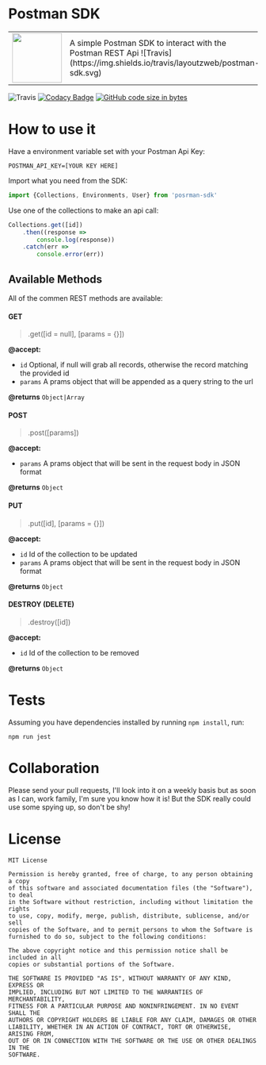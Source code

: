# Postman SDK
<table>
    <tr>
      <td><img width="100" src="https://github.com/layoutzweb/postman-sdk/raw/master/media/postman-logo.png"/></td>
      <td>
        A simple Postman SDK to interact with the Postman REST Api
		![Travis](https://img.shields.io/travis/layoutzweb/postman-sdk.svg)
      </td> 
    </tr>
</table>

![Travis](https://img.shields.io/travis/layoutzweb/postman-sdk.svg)
[![Codacy Badge](https://api.codacy.com/project/badge/Grade/73cc03084b25454ebaa1cd2b8f101669)](https://www.codacy.com/app/layoutzweb/postman-sdk?utm_source=github.com&amp;utm_medium=referral&amp;utm_content=layoutzweb/postman-sdk&amp;utm_campaign=Badge_Grade)
[![GitHub code size in bytes](https://img.shields.io/github/languages/code-size/badges/shields.svg)](https://github.com/layoutzweb/postman-sdk)


# How to use it

Have a environment variable set with your Postman Api Key:
```apacheconfig
POSTMAN_API_KEY=[YOUR KEY HERE]
```

Import what you need from the SDK:
```javascript
import {Collections, Environments, User} from 'posrman-sdk'
```

Use one of the collections to make an api call:
```javascript
Collections.get([id])
    .then((response =>
        console.log(response))
    .catch(err => 
        console.error(err))
```

## Available Methods
All of the commen REST methods are available:
#### GET
>.get([id = null], [params = {}])

**@accept:**
* ```id``` Optional, if null will grab all records, otherwise the record matching the provided id
* ```params``` A prams object that will be appended as a query string to the url
 
**@returns** ```Object|Array``` 

#### POST
>.post([params])

**@accept:**
* ```params``` A prams object that will be sent in the request body in JSON format
 
**@returns** ```Object``` 

#### PUT
>.put([id], [params = {}])

**@accept:**
* ```id``` Id of the collection to be updated
* ```params``` A prams object that will be sent in the request body in JSON format
 
**@returns** ```Object``` 

#### DESTROY (DELETE)
>.destroy([id])

**@accept:**
* ```id``` Id of the collection to be removed
 
**@returns** ```Object``` 

# Tests
Assuming you have dependencies installed by running ```npm install```, run:
```
npm run jest
```

# Collaboration
Please send your pull requests, I'll look into it on a weekly basis but as soon as I can, work family, I'm sure you know how it is! But the SDK really could use some spying up, so don't be shy! 

# License
```
MIT License

Permission is hereby granted, free of charge, to any person obtaining a copy
of this software and associated documentation files (the "Software"), to deal
in the Software without restriction, including without limitation the rights
to use, copy, modify, merge, publish, distribute, sublicense, and/or sell
copies of the Software, and to permit persons to whom the Software is
furnished to do so, subject to the following conditions:

The above copyright notice and this permission notice shall be included in all
copies or substantial portions of the Software.

THE SOFTWARE IS PROVIDED "AS IS", WITHOUT WARRANTY OF ANY KIND, EXPRESS OR
IMPLIED, INCLUDING BUT NOT LIMITED TO THE WARRANTIES OF MERCHANTABILITY,
FITNESS FOR A PARTICULAR PURPOSE AND NONINFRINGEMENT. IN NO EVENT SHALL THE
AUTHORS OR COPYRIGHT HOLDERS BE LIABLE FOR ANY CLAIM, DAMAGES OR OTHER
LIABILITY, WHETHER IN AN ACTION OF CONTRACT, TORT OR OTHERWISE, ARISING FROM,
OUT OF OR IN CONNECTION WITH THE SOFTWARE OR THE USE OR OTHER DEALINGS IN THE
SOFTWARE.

```